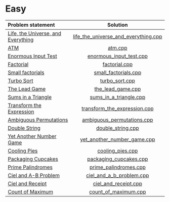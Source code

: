 # Easy

|           Problem statement            |                 Solution                 |
|:---------------------------------------|:----------------------------------------:|
| [Life, the Universe, and Everything][] | [life_the_universe_and_everything.cpp][] |
| [ATM][]                                | [atm.cpp][]                              |
| [Enormous Input Test][]                | [enormous_input_test.cpp][]              |
| [Factorial][]                          | [factorial.cpp][]                        |
| [Small factorials][]                   | [small_factorials.cpp][]                 |
| [Turbo Sort][]                         | [turbo_sort.cpp][]                       |
| [The Lead Game][]                      | [the_lead_game.cpp][]                    |
| [Sums in a Triangle][]                 | [sums_in_a_triangle.cpp][]               |
| [Transform the Expression][]           | [transform_the_expression.cpp][]         |
| [Ambiguous Permutations][]             | [ambiguous_permutations.cpp][]           |
| [Double String][]                      | [double_string.cpp][]                    |
| [Yet Another Number Game][]            | [yet_another_number_game.cpp][]          |
| [Cooling Pies][]                       | [cooling_pies.cpp][]                     |
| [Packaging Cupcakes][]                 | [packaging_cupcakes.cpp][]               |
| [Prime Palindromes][]                  | [prime_palindromes.cpp][]                |
| [Ciel and A-B Problem][]               | [ciel_and_a_b_problem.cpp][]             |
| [Ciel and Receipt][]                   | [ciel_and_receipt.cpp][]                 |
| [Count of Maximum][]                   | [count_of_maximum.cpp][]                 |

[Life, the Universe, and Everything]: https://www.codechef.com/problems/TEST
[ATM]:                                https://www.codechef.com/problems/HS08TEST
[Enormous Input Test]:                https://www.codechef.com/problems/INTEST
[Factorial]:                          https://www.codechef.com/problems/FCTRL
[Small factorials]:                   https://www.codechef.com/problems/FCTRL2
[Turbo Sort]:                         http://www.codechef.com/problems/TSORT
[The Lead Game]:                      http://www.codechef.com/problems/TLG
[Sums in a Triangle]:                 https://www.codechef.com/problems/SUMTRIAN
[Transform the Expression]:           http://www.codechef.com/problems/ONP
[Ambiguous Permutations]:             http://www.codechef.com/problems/PERMUT2
[Double String]:                      http://www.codechef.com/problems/DOUBLE
[Yet Another Number Game]:            http://www.codechef.com/problems/DOUBLE
[Cooling Pies]:                       http://www.codechef.com/problems/COOLING
[Packaging Cupcakes]:                 http://www.codechef.com/problems/MUFFINS3
[Prime Palindromes]:                  http://www.codechef.com/problems/PRPALIN
[Ciel and A-B Problem]:               http://www.codechef.com/problems/CIELAB
[Ciel and Receipt]:                   http://www.codechef.com/problems/CIELRCPT
[Count of Maximum]:                   http://www.codechef.com/problems/MAXCOUNT

[life_the_universe_and_everything.cpp]: life_the_universe_and_everything.cpp
[atm.cpp]:                              atm.cpp
[enormous_input_test.cpp]:              enormous_input_test.cpp
[factorial.cpp]:                        factorial.cpp
[small_factorials.cpp]:                 small_factorials.cpp
[turbo_sort.cpp]:                       turbo_sort.cpp
[the_lead_game.cpp]:                    the_lead_game.cpp
[sums_in_a_triangle.cpp]:               sums_in_a_triangle.cpp
[transform_the_expression.cpp]:         transform_the_expression.cpp
[ambiguous_permutations.cpp]:           ambiguous_permutations.cpp
[double_string.cpp]:                    double_string.cpp
[yet_another_number_game.cpp]:          yet_another_number_game.cpp
[cooling_pies.cpp]:                     cooling_pies.cpp
[packaging_cupcakes.cpp]:               packaging_cupcakes.cpp
[prime_palindromes.cpp]:                prime_palindromes.cpp
[ciel_and_a_b_problem.cpp]:             ciel_and_a_b_problem.cpp
[ciel_and_receipt.cpp]:                 ciel_and_receipt.cpp
[count_of_maximum.cpp]:                 count_of_maximum.cpp

